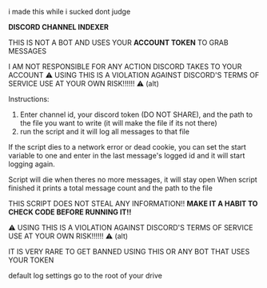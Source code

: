 i made this while i sucked dont judge

**DISCORD CHANNEL INDEXER**

THIS IS NOT A BOT AND USES YOUR **ACCOUNT TOKEN** TO GRAB MESSAGES

I AM NOT RESPONSIBLE FOR ANY ACTION DISCORD TAKES TO YOUR ACCOUNT
⚠ USING THIS IS A VIOLATION AGAINST DISCORD'S TERMS OF SERVICE USE AT YOUR OWN RISK!!!!!! ⚠ (alt)

Instructions:
1. Enter channel id, your discord token (DO NOT SHARE), and the path to the file you want to write (it will make the file if its not there)
2. run the script and it will log all messages to that file

If the script dies to a network error or dead cookie, you can set the start variable to one and enter in the last message's logged id and it will start logging again.

Script will die when theres no more messages, it will stay open
When script finished it prints a total message count and the path to the file

THIS SCRIPT DOES NOT STEAL ANY INFORMATION!! **MAKE IT A HABIT TO CHECK CODE BEFORE RUNNING IT!!**

⚠ USING THIS IS A VIOLATION AGAINST DISCORD'S TERMS OF SERVICE USE AT YOUR OWN RISK!!!!!! ⚠ (alt)

IT IS VERY RARE TO GET BANNED USING THIS OR ANY BOT THAT USES YOUR TOKEN

default log settings go to the root of your drive
